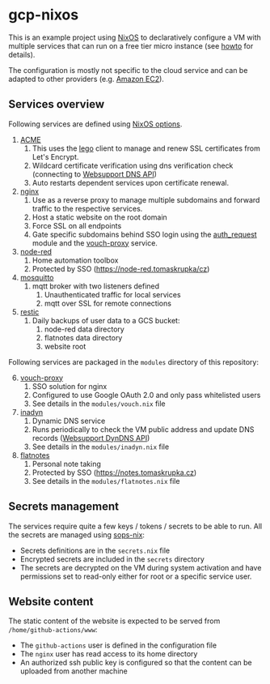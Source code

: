 # gcp-nixos

This is an example project using [NixOS](https://nixos.org/) to declaratively configure a VM with multiple services that can run on a free tier micro instance (see [howto](howto.md) for details).

The configuration is mostly not specific to the cloud service and can be adapted to other providers (e.g. [Amazon EC2](https://nixos.wiki/wiki/Install_NixOS_on_Amazon_EC2)).

## Services overview

Following services are defined using [NixOS options](https://search.nixos.org/options?channel=23.11&from=0&size=50&sort=relevance&type=packages&query=services.).

1. [ACME](https://github.com/NixOS/nixpkgs/blob/nixos-23.11/nixos/modules/security/acme/default.md)
    1. This uses the [lego](https://go-acme.github.io/lego/) client to manage and renew SSL certificates from Let's Encrypt.
    2. Wildcard certificate verification using dns verification check (connecting to [Websupport DNS API](https://rest.websupport.sk/docs/v1.zone))
    3. Auto restarts dependent services upon certificate renewal.
2. [nginx](https://docs.nginx.com/nginx/admin-guide/web-server/reverse-proxy/)
    1. Use as a reverse proxy to manage multiple subdomains and forward traffic to the respective services.
    2. Host a static website on the root domain
    3. Force SSL on all endpoints
    4. Gate specific subdomains behind SSO login using the [auth_request](http://nginx.org/en/docs/http/ngx_http_auth_request_module.html) module and the [vouch-proxy](https://github.com/vouch/vouch-proxy) service.
3. [node-red](https://nodered.org/)
    1. Home automation toolbox
    2. Protected by SSO (https://node-red.tomaskrupka/cz)
4. [mosquitto](https://github.com/eclipse/mosquitto)
    1. mqtt broker with two listeners defined
        1. Unauthenticated traffic for local services
        2. mqtt over SSL for remote connections
5. [restic](https://restic.net/)
    1. Daily backups of user data to a GCS bucket:
        1. node-red data directory
        2. flatnotes data directory
        3. website root

Following services are packaged in the `modules` directory of this repository:

6. [vouch-proxy](https://github.com/vouch/vouch-proxy)
    1. SSO solution for nginx
    2. Configured to use Google OAuth 2.0 and only pass whitelisted users
    3. See details in the `modules/vouch.nix` file
7. [inadyn](https://github.com/troglobit/inadyn)
    1. Dynamic DNS service
    2. Runs periodically to check the VM public address and update DNS records ([Websupport DynDNS API](https://www.websupport.cz/podpora/kb/dyndns/))
    3. See details in the `modules/inadyn.nix` file
8. [flatnotes](https://github.com/dullage/flatnotes)
    1. Personal note taking
    2. Protected by SSO (https://notes.tomaskrupka.cz)
    3. See details in the `modules/flatnotes.nix` file

## Secrets management

The services require quite a few keys / tokens / secrets to be able to run. All the secrets are managed using [sops-nix](https://github.com/Mic92/sops-nix):

- Secrets definitions are in the `secrets.nix` file
- Encrypted secrets are included in the `secrets` directory
- The secrets are decrypted on the VM during system activation and have permissions set to read-only either for root or a specific service user.

## Website content

The static content of the website is expected to be served from `/home/github-actions/www`:
- The `github-actions` user is defined in the configuration file
- The `nginx` user has read access to its home directory
- An authorized ssh public key is configured so that the content can be uploaded from another machine
